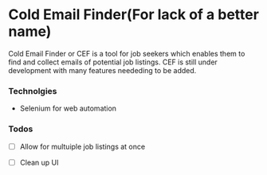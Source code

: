 # Cold Email Finder(For lack of a better name)

Cold Email Finder or CEF is a tool for job seekers which enables them to find and collect emails of potential job listings. CEF is still under development with many features neededing to be added.  

### Technolgies
* Selenium for web automation

### Todos

- [ ] Allow for multuiple job listings at once 
- [ ] Clean up UI


